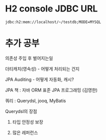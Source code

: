 # H2 console JDBC URL

```
jdbc:h2:mem://localhost/~/testdb;MODE=MYSQL
```

# 추가 공부

의존성 주입 후 벌어지는일

더티캐치(영속성) - 어떻게 처리되는 건지

JPA Auditing - 어떻게 자동화, 캐시?

JPA 책 : 자바 ORM 표준 JPA 프로그래밍 (김영한)

쿼리 : Querydsl, jooq, MyBatis

Querydsl의 장점

1. 타입 안정성 보장

2. 많은 레퍼런스
